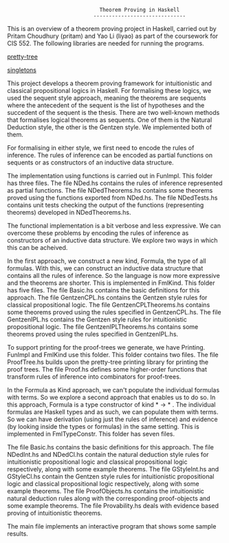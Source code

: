                                   Theorem Proving in Haskell
                                ------------------------------
                                
This is an overview of a theorem proving project in Haskell, carried out by Pritam Choudhury (pritam) and Yao Li (liyao) as part of the coursework for CIS 552. The following libraries are needed for running the programs. 

[pretty-tree](https://hackage.haskell.org/package/pretty-tree)

[singletons](https://hackage.haskell.org/package/singletons)

This project develops a theorem proving framework for intuitionistic and classical propositional logics in Haskell. For formalising these logics, we used the sequent style approach, meaning the theorems are sequents where the antecedent of the sequent is the list of hypotheses and the succedent of the sequent is the thesis. There are two well-known methods that formalises logical theorems as sequents. One of them is the Natural Deduction style, the other is the Gentzen style. We implemented both of them.

For formalising in either style, we first need to encode the rules of inference. The rules of inference can be encoded as partial functions on sequents or as constructors of an inductive data structure. 

The implementation using functions is carried out in FunImpl. This folder has three files. The file NDed.hs contains the rules of inference represented as partial functions. The file NDedTheorems.hs contains some theorems proved using the functions exported from NDed.hs. The file NDedTests.hs contains unit tests checking the output of the functions (representing theorems) developed in NDedTheorems.hs.

The functional implementation is a bit verbose and less expressive. We can overcome these problems by encoding the rules of inference as constructors of an inductive data structure. We explore two ways in which this can be acheived.

In the first approach, we construct a new kind, Formula, the type of all formulas. With this, we can construct an inductive data structure that contains all the rules of inference. So the language is now more expressive and the theorems are shorter. This is implemented in FmlKind. This folder has five files. The file Basic.hs contains the basic definitions for this approach. The file GentzenCPL.hs contains the Gentzen style rules for classical propositional logic. The file GentzenCPLTheorems.hs contains some theorems proved using the rules specified in GentzenCPL.hs. The file GentzenIPL.hs contains the Gentzen style rules for intuitionistic propositional logic. The file GentzenIPLTheorems.hs contains some theorems proved using the rules specified in GentzenIPL.hs.

To support printing for the proof-trees we generate, we have Printing. FunImpl and FmlKind use this folder. This folder contains two files. The file ProofTree.hs builds upon the pretty-tree printing library for printing the proof trees. The file Proof.hs defines some higher-order functions that transform rules of inference into combinators for proof-trees.

In the Formula as Kind approach, we can't populate the individual formulas with terms. So we explore a second approach that enables us to do so. In this approach, Formula is a type constructor of kind * -> * . The individual formulas are Haskell types and as such, we can populate them with terms. So we can have derivation (using just the rules of inference) and evidence (by looking inside the types or formulas) in the same setting. This is implemented in FmlTypeConstr. This folder has seven files. 

The file Basic.hs contains the basic definitions for this approach. The file NDedInt.hs and NDedCl.hs contain the natural deduction style rules for intuitionistic propositional logic and classical propositional logic respectively, along with some example theorems.  The file GStyleInt.hs and GStyleCl.hs contain the Gentzen style rules for intuitionistic propositional logic and classical propositional logic respectively, along with some example theorems. The file ProofObjects.hs contains the intuitionistic natural deduction rules along with the corresponding proof-objects and some example theorems. The file Provability.hs deals with evidence based proving of intuitionistic theorems.

The main file implements an interactive program that shows some sample results. 
